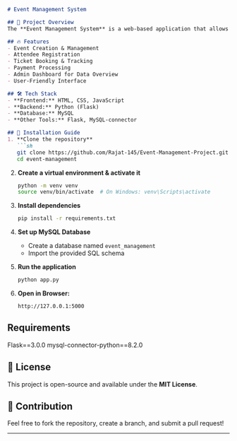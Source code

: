 ```markdown
# Event Management System

## 📌 Project Overview
The **Event Management System** is a web-based application that allows users to manage events, register attendees, issue tickets, and handle payments. It provides an intuitive interface for event organizers to streamline the event planning process.

## 🔥 Features
- Event Creation & Management
- Attendee Registration
- Ticket Booking & Tracking
- Payment Processing
- Admin Dashboard for Data Overview
- User-Friendly Interface

## 🛠 Tech Stack
- **Frontend:** HTML, CSS, JavaScript
- **Backend:** Python (Flask)
- **Database:** MySQL
- **Other Tools:** Flask, MySQL-connector

## 🚀 Installation Guide
1. **Clone the repository**
   ```sh
   git clone https://github.com/Rajat-145/Event-Management-Project.git
   cd event-management
   ```
2. **Create a virtual environment & activate it**
   ```sh
   python -m venv venv
   source venv/bin/activate  # On Windows: venv\Scripts\activate
   ```
3. **Install dependencies**
   ```sh
   pip install -r requirements.txt
   ```
4. **Set up MySQL Database**
   - Create a database named `event_management`
   - Import the provided SQL schema

5. **Run the application**
   ```sh
   python app.py
   ```
6. **Open in Browser:**
   ```
   http://127.0.0.1:5000
   ```

##  Requirements
Flask==3.0.0
mysql-connector-python==8.2.0

## 📜 License
This project is open-source and available under the **MIT License**.

## 🤝 Contribution
Feel free to fork the repository, create a branch, and submit a pull request!

---

```


